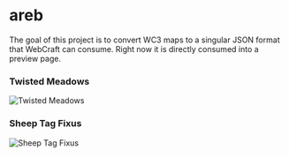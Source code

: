 # areb
The goal of this project is to convert WC3 maps to a singular JSON format that WebCraft can consume. Right now it is directly consumed into
a preview page.

### Twisted Meadows
![Twisted Meadows](https://user-images.githubusercontent.com/4513209/54876883-a77e7980-4dd4-11e9-8bf2-f9c82126ade4.png)

### Sheep Tag Fixus
![Sheep Tag Fixus](https://user-images.githubusercontent.com/4513209/54876870-6b4b1900-4dd4-11e9-8bfc-a45793bf8463.png)
